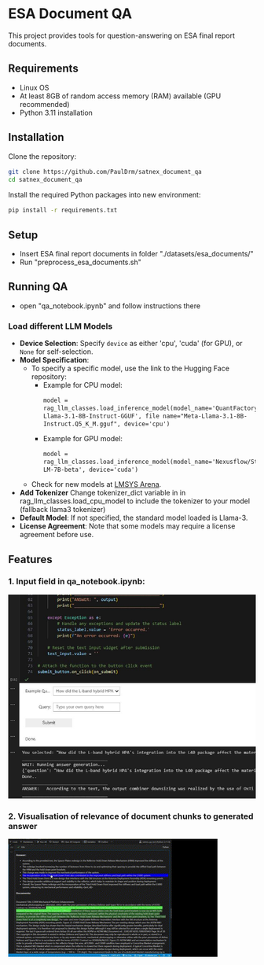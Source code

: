 # ESA Document QA 

This project provides tools for question-answering on ESA final report documents.

## Requirements

- Linux OS
- At least 8GB of random access memory (RAM) available (GPU recommended)
- Python 3.11 installation


## Installation

Clone the repository:

```sh
git clone https://github.com/PaulDrm/satnex_document_qa
cd satnex_document_qa
```

Install the required Python packages into new environment:

```sh
pip install -r requirements.txt
```

## Setup

- Insert ESA final report documents in folder "./datasets/esa_documents/"
- Run "preprocess_esa_documents.sh" 

## Running QA 

- open "qa_notebook.ipynb" and follow instructions there

### Load different LLM Models

- **Device Selection**: Specify `device` as either 'cpu', 'cuda' (for GPU), or `None` for self-selection.
- **Model Specification**: 
  - To specify a specific model, use the link to the Hugging Face repository:
    - Example for CPU model: 
      ```
      model = rag_llm_classes.load_inference_model(model_name='QuantFactory/Meta-Llama-3.1-8B-Instruct-GGUF', file name="Meta-Llama-3.1-8B-Instruct.Q5_K_M.gguf", device='cpu')
      ```
    - Example for GPU model:
      ```
      model = rag_llm_classes.load_inference_model(model_name='Nexusflow/Starling-LM-7B-beta', device='cuda')
      ```
  - Check for new models at [LMSYS Arena](https://arena.lmsys.org/).
- **Add Tokenizer** Change tokenizer_dict variable in in rag_llm_classes.load_cpu_model to include the tokenizer to your model (fallback llama3 tokenizer)
- **Default Model**: If not specified, the standard model loaded is Llama-3.
- **License Agreement**: Note that some models may require a license agreement before use.

## Features 

### 1. Input field in qa_notebook.ipynb:

![Screenshot](qa_notebook_widget.png)

### 2. Visualisation of relevance of document chunks to generated answer

![Visualisation of relevance of document chunks to generated answer](validation_visualisation.gif)
